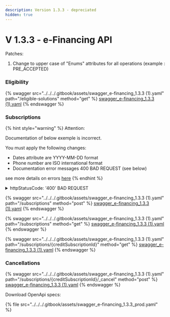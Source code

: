 ```yaml
---
description: Version 1.3.3 - depreciated
hidden: true
---
```


# V 1.3.3 - e-Financing API

Patches:

1. Change to upper case of "Enums" attributes for all operations (example : PRE\_ACCEPTED)

### Eligibility

{% swagger src="../../../.gitbook/assets/swagger_e-financing_1.3.3 (1).yaml" path="/eligible-solutions" method="get" %}
[swagger_e-financing_1.3.3 (1).yaml](<../../../.gitbook/assets/swagger_e-financing_1.3.3 (1).yaml>)
{% endswagger %}

### Subscriptions

{% hint style="warning" %}
Attention:

Documentation of below exemple is incorrect.

You must apply the following  changes:

* Dates attribute are YYYY-MM-DD format
* Phone number are ISO international format
* Documentation error messages 400 BAD REQUEST (see below)

see more details on errors [here](../../apis-common/error-object-and-codes.md)
{% endhint %}

<details>

<summary>httpStatusCode: '400'  BAD REQUEST</summary>

* http StatusMessage: 'BAD REQUEST'400&#x20;
  * errorCode: 'MISSING\_REQUEST\_PARAM' error Message: 'Required request parameter language'
  * errorCode: 'WRONG\_REQUEST\_PARAM' errorMessage: 'The value of language parameter should be en-GB, fr-FR or de-DE'
  * errorCode: 'MISSING\_REQUEST\_FIELD' errorMessage: 'Required request field solution\_code'
  * errorCode: 'UNKNOWN\_REQUEST\_FIELD' errorMessage: 'The field solution\_code is unknown'
  * errorCode: 'MISSING\_REQUEST\_FIELD' errorMessage: 'The field merchantBasketId must not be empty or null'
  * errorCode: 'MISSING\_REQUEST\_FIELD' errorMessage: 'The field merchantGlobalOrderId must not be empty or null'
  * rrorCode: 'MISSING\_REQUEST\_FIELD' errorMessage: 'The field merchantBuyerId must not be empty or null'
  * errorCode: 'MISSING\_REQUEST\_FIELD' errorMessage: 'The field financedAmount must not be empty or null'
  * errorCode: 'MISSING\_REQUEST\_FIELD' errorMessage: 'The field confirmation MerchantURL must not be empty or null'
  * errorCode: 'MISSING\_REQUEST\_FIELD' errorMessage: 'The field buyers must not be empty or null'
  * errorCode: 'REQUEST\_VALIDATION\_ERROR' errorMessage: 'The field birthDate must be in ISO format : YYYY-MM-DD'
  * errorCode: 'INVALID\_COUNTRY\_CODE' errorMessage: 'The field birthCountryName must be a country code with 2 uppercase letters \[ISO 3166-1 alpha-2]'
  * errorCode: 'REQUEST\_VALIDATION\_ERROR' errorMessage: 'The field lastPurchaseDate must be in ISO format : YYYY-MM-DD'

</details>

{% swagger src="../../../.gitbook/assets/swagger_e-financing_1.3.3 (1).yaml" path="/subscriptions" method="post" %}
[swagger_e-financing_1.3.3 (1).yaml](<../../../.gitbook/assets/swagger_e-financing_1.3.3 (1).yaml>)
{% endswagger %}

{% swagger src="../../../.gitbook/assets/swagger_e-financing_1.3.3 (1).yaml" path="/subscriptions" method="get" %}
[swagger_e-financing_1.3.3 (1).yaml](<../../../.gitbook/assets/swagger_e-financing_1.3.3 (1).yaml>)
{% endswagger %}

{% swagger src="../../../.gitbook/assets/swagger_e-financing_1.3.3 (1).yaml" path="/subscriptions/{creditSubscriptionId}" method="get" %}
[swagger_e-financing_1.3.3 (1).yaml](<../../../.gitbook/assets/swagger_e-financing_1.3.3 (1).yaml>)
{% endswagger %}

### Cancellations

{% swagger src="../../../.gitbook/assets/swagger_e-financing_1.3.3 (1).yaml" path="/subscriptions/{creditSubscriptionId}/_cancel" method="post" %}
[swagger_e-financing_1.3.3 (1).yaml](<../../../.gitbook/assets/swagger_e-financing_1.3.3 (1).yaml>)
{% endswagger %}

Download OpenApi specs:

{% file src="../../../.gitbook/assets/swagger_e-financing_1.3.3_prod.yaml" %}
